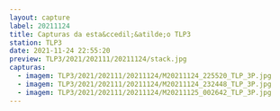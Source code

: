 ```yaml
---
layout: capture
label: 20211124
title: Capturas da esta&ccedil;&atilde;o TLP3
station: TLP3
date: 2021-11-24 22:55:20
preview: TLP3/2021/202111/20211124/stack.jpg
capturas:
  - imagem: TLP3/2021/202111/20211124/M20211124_225520_TLP_3P.jpg
  - imagem: TLP3/2021/202111/20211124/M20211124_232448_TLP_3P.jpg
  - imagem: TLP3/2021/202111/20211124/M20211125_002642_TLP_3P.jpg
---
```

